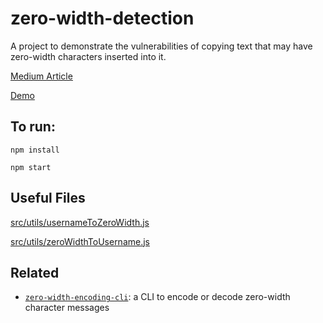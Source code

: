 # zero-width-detection
A project to demonstrate the vulnerabilities of copying text that may have zero-width characters inserted into it.

[Medium Article](https://medium.com/@umpox/be-careful-what-you-copy-invisibly-inserting-usernames-into-text-with-zero-width-characters-18b4e6f17b66)

[Demo](https://umpox.github.io/zero-width-detection)

## To run:
`npm install`

`npm start`

## Useful Files
[src/utils/usernameToZeroWidth.js](https://github.com/umpox/zero-width-detection/blob/master/src/utils/usernameToZeroWidth.js)

[src/utils/zeroWidthToUsername.js](https://github.com/umpox/zero-width-detection/blob/master/src/utils/zeroWidthToUsername.js)

## Related

- [`zero-width-encoding-cli`](https://github.com/allanbreyes/zero-width-encoding-cli): a CLI to encode or decode zero-width character messages
